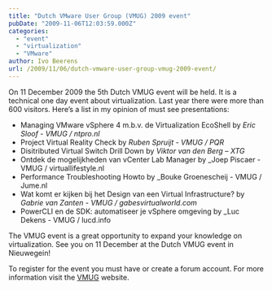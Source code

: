 ```yaml
---
title: "Dutch VMware User Group (VMUG) 2009 event"
pubDate: "2009-11-06T12:03:59.000Z"
categories: 
  - "event"
  - "virtualization"
  - "VMware"
author: Ivo Beerens
url: /2009/11/06/dutch-vmware-user-group-vmug-2009-event/
---
```


On 11 December 2009 the 5th Dutch VMUG event will be held. It is a technical one day event about virtualization. Last year there were more than 600 visitors. Here’s a list in my opinion of must see presentations:
- Managing VMware vSphere 4 m.b.v. de Virtualization EcoShell by _Eric Sloof - VMUG / ntpro.nl_
- Project Virtual Reality Check by _Ruben Spruijt - VMUG / PQR_
- Disitributed Virtual Switch Drill Down by _Viktor van den Berg – XTG_
- Ontdek de mogelijkheden van vCenter Lab Manager by _Joep Piscaer - VMUG / virtuallifestyle.nl
- Performance Troubleshooting Howto by _Bouke Groenescheij - VMUG / Jume.nl
- Wat komt er kijken bij het Design van een Virtual Infrastructure? by _Gabrie van Zanten - VMUG / gabesvirtualworld.com_ 
- PowerCLI en de SDK: automatiseer je vSphere omgeving by _Luc Dekens - VMUG / lucd.info

The VMUG event is a great opportunity to expand your knowledge on virtualization. See you on 11 December at the Dutch VMUG event in Nieuwegein! 

To register for the event you must have or create a forum account. For more information visit the [VMUG](https://vmugnl.nl/) website.